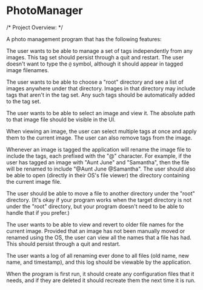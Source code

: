 # PhotoManager
/* Project Overview: */  

A photo management program that has the following features:

The user wants to be able to manage a set of tags independently from any
images. This tag set should persist through a quit and restart. The user
doesn't want to type the `@` symbol, although it should appear in tagged image
filenames.

The user wants to be able to choose a "root" directory and see a list of images
anywhere under that directory. Images in that directory may include tags that
aren't in the tag set. Any such tags should be automatically added to the tag
set.

The user wants to be able to select an image and view it. The absolute path to
that image file should be visible in the UI.

When viewing an image, the user can select multiple tags at once and apply them
to the current image. The user can also remove tags from the image.

Whenever an image is tagged the application will rename the image file to
include the tags, each prefixed with the "@" character. For example, if the
user has tagged an image with "Aunt June" and "Samantha", then the file will be
renamed to include "@Aunt June @Samantha". The user should also be able to open
(directly in their OS's file viewer) the directory containing the current image
file.

The user should be able to move a file to another directory under the "root" directory. (It's okay if your program works when the target directory is not under the "root" directory, but your program doesn't need to be able to handle that if you prefer.)

The user wants to be able to view and revert to older file names for the current image. Provided that an image has not been manually moved or renamed using the OS, the user can view all the names that a file has had. This should persist through a quit and restart.

The user wants a log of all renaming ever done to all files (old name, new name, and timestamp), and this log should be viewable by the application.

When the program is first run, it should create any configuration files that it
needs, and if they are deleted it should recreate them the next time it is run.

